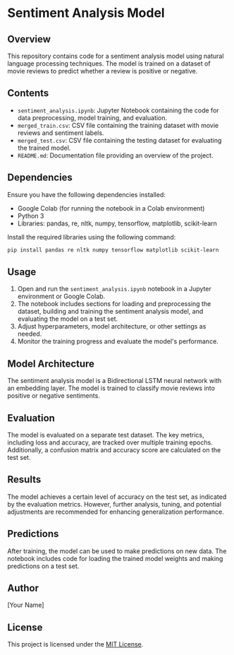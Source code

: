 # Sentiment Analysis Model

## Overview

This repository contains code for a sentiment analysis model using natural language processing techniques. The model is trained on a dataset of movie reviews to predict whether a review is positive or negative.

## Contents

- `sentiment_analysis.ipynb`: Jupyter Notebook containing the code for data preprocessing, model training, and evaluation.
- `merged_train.csv`: CSV file containing the training dataset with movie reviews and sentiment labels.
- `merged_test.csv`: CSV file containing the testing dataset for evaluating the trained model.
- `README.md`: Documentation file providing an overview of the project.

## Dependencies

Ensure you have the following dependencies installed:

- Google Colab (for running the notebook in a Colab environment)
- Python 3
- Libraries: pandas, re, nltk, numpy, tensorflow, matplotlib, scikit-learn

Install the required libraries using the following command:

```bash
pip install pandas re nltk numpy tensorflow matplotlib scikit-learn
```

## Usage

1. Open and run the `sentiment_analysis.ipynb` notebook in a Jupyter environment or Google Colab.
2. The notebook includes sections for loading and preprocessing the dataset, building and training the sentiment analysis model, and evaluating the model on a test set.
3. Adjust hyperparameters, model architecture, or other settings as needed.
4. Monitor the training progress and evaluate the model's performance.

## Model Architecture

The sentiment analysis model is a Bidirectional LSTM neural network with an embedding layer. The model is trained to classify movie reviews into positive or negative sentiments.

## Evaluation

The model is evaluated on a separate test dataset. The key metrics, including loss and accuracy, are tracked over multiple training epochs. Additionally, a confusion matrix and accuracy score are calculated on the test set.

## Results

The model achieves a certain level of accuracy on the test set, as indicated by the evaluation metrics. However, further analysis, tuning, and potential adjustments are recommended for enhancing generalization performance.

## Predictions

After training, the model can be used to make predictions on new data. The notebook includes code for loading the trained model weights and making predictions on a test set.

## Author

[Your Name]

## License

This project is licensed under the [MIT License](LICENSE).
